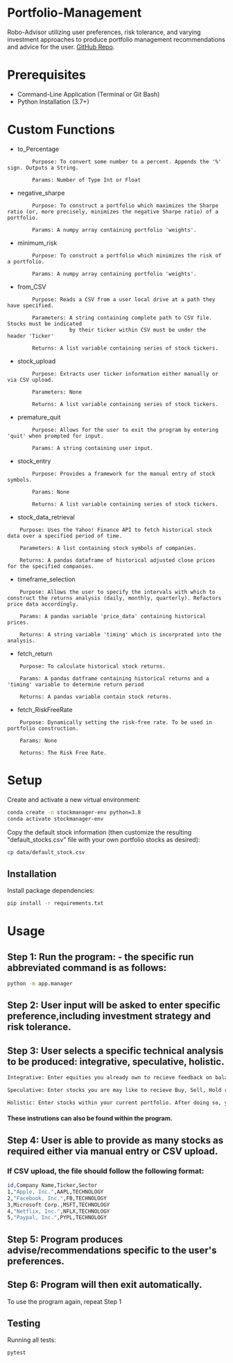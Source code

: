 # Portfolio-Management
Robo-Advisor utilizing user preferences, risk tolerance, and varying investment approaches to produce portfolio management recommendations and advice for the user. [GitHub Repo](https://github.com/antoniogriffith/Portfolio-Management).


# Prerequisites
* Command-Line Application (Terminal or Git Bash)
* Python Installation (3.7+)

# Custom Functions
* to_Percentage
```
        Purpose: To convert some number to a percent. Appends the '%' sign. Outputs a String.
        
        Params: Number of Type Int or Float 
```
* negative_sharpe
```
        Purpose: To construct a portfolio which maximizes the Sharpe ratio (or, more precisely, minimizes the negative Sharpe ratio) of a portfolio.

        Params: A numpy array containing portfolio 'weights'.
```
* minimum_risk
```
        Purpose: To construct a portfolio which minimizes the risk of a portfolio.

        Params: A numpy array containing portfolio 'weights'.
```
* from_CSV
```
        Purpose: Reads a CSV from a user local drive at a path they have specified.

        Parameters: A string containing complete path to CSV file. Stocks must be indicated 
                    by their ticker within CSV must be under the header 'Ticker'

        Returns: A list variable containing series of stock tickers.
```
* stock_upload
``` 
        Purpose: Extracts user ticker information either manually or via CSV upload.

        Parameters: None

        Returns: A list variable containing series of stock tickers.
```
* premature_quit
```
        Purpose: Allows for the user to exit the program by entering 'quit' when prompted for input.

        Params: A string containing user input.
```
* stock_entry
```
        Purpose: Provides a framework for the manual entry of stock symbols.

        Params: None

        Returns: A list variable containing series of stock tickers.
```
* stock_data_retrieval
```
    Purpose: Uses the Yahoo! Finance API to fetch historical stock data over a specified period of time.

    Parameters: A list containing stock symbols of companies.

    Returns: A pandas dataframe of historical adjusted close prices for the specified companies.
```
* timeframe_selection
```
    Purpose: Allows the user to specify the intervals with which to construct the returns analysis (daily, monthly, quarterly). Refactors price data accordingly.

    Params: A pandas variable 'price_data' containing historical prices.

    Returns: A string variable 'timing' which is incorprated into the analysis.
```
* fetch_return
```
    Purpose: To calculate historical stock returns.

    Params: A pandas datframe containing historical returns and a 'timing' variable to determine return period

    Returns: A pandas variable contain stock returns. 
```
* fetch_RiskFreeRate
```
    Purpose: Dynamically setting the risk-free rate. To be used in portfolio construction.

    Params: None

    Returns: The Risk Free Rate.
```


# Setup

Create and activate a new virtual environment:

```sh
conda create -n stockmanager-env python=3.8
conda activate stockmanager-env
```

Copy the default stock information (then customize the resulting "default_stocks.csv" file with your own portfolio stocks as desired):

```sh
cp data/default_stock.csv
```

## Installation

Install package dependencies:

```sh
pip install -r requirements.txt
```

# Usage 

## Step 1: Run the program: - the specific run abbreviated command is as follows:

```sh
python -m app.manager
```

## Step 2: User input will be asked to enter specific preference,including investment strategy and risk tolerance.

## Step 3: User selects a specific technical analysis to be produced: integrative, speculative, holistic.

```sh
Integrative: Enter equities you already own to recieve feedback on balancing your portfolio among these stocks.

Speculative: Enter stocks you are may like to recieve Buy, Sell, Hold recommendations for.

Holistic: Enter stocks within your current portfolio. After doing so, you may enter new stocks to recieve their impact on your portfolio.
```

#### These instrutions can also be found within the program.


## Step 4: User is able to provide as many stocks as required either via manual entry or CSV upload.

### If CSV upload, the file should follow the following format:
```sh
id,Company Name,Ticker,Sector
1,"Apple, Inc.",AAPL,TECHNOLOGY
2,"Facebook, Inc.",FB,TECHNOLOGY
3,Microsoft Corp.,MSFT,TECHNOLOGY
4,"Netflix, Inc.",NFLX,TECHNOLOGY
5,"Paypal, Inc.",PYPL,TECHNOLOGY
```

## Step 5: Program produces advise/recommendations specific to the user's preferences.


## Step 6: Program will then exit automatically.


To use the program again, repeat Step 1


## Testing

Running all tests:

```sh
pytest
```